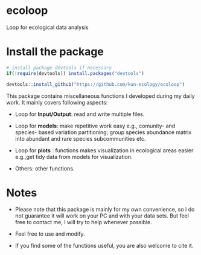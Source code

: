 # ecoloop
Loop for ecological data analysis

# Install the package

```R  
# install package devtools if necessary
if(!require(devtools)) install.packages("devtools")

devtools::install_github("https://github.com/kun-ecology/ecoloop")
```

This package contains miscellaneous functions I developed during my daily work. 
It mainly covers following aspects:

- Loop for **Input/Output**: read and write multiple files.

- Loop for **models**: make repetitive work easy e.g., comunity- and species- based variation partitioning; group species abundance matrix into abundant and rare species subcommunities etc.

- Loop for **plots** : functions makes visualization in ecological areas easier e.g.,get tidy data from models for visualization.

- Others: other functions. 

# Notes

* Please note that this package is mainly for my own convenience, so i do not guarantee it will work on your PC and with your data sets. But feel free to contact me, I will try to help whenever possible.

* Feel free to use and modify.

* If you find some of the functions useful, you are also welcome to cite it.

